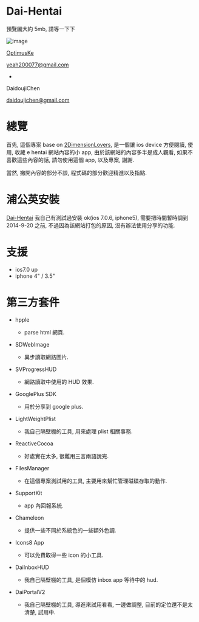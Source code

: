 Dai-Hentai
======
預覽圖大約 5mb, 請等一下下

![image](https://s3-ap-northeast-1.amazonaws.com/daidoujiminecraft/Daidouji/Dai-Hentai_20141030.gif)

[OptimusKe](https://github.com/OptimusKe)

yeah200077@gmail.com

+

DaidoujiChen

daidoujichen@gmail.com

總覽
======
首先, 這個專案 base on [2DimensionLovers](https://github.com/2DimensionLovers/e-Hentai), 是一個讓 ios device 方便閱讀, 使用, 收藏 e hentai 網站內容的小 app, 由於該網站的內容多半是成人觀看, 如果不喜歡這些內容的話, 請勿使用這個 app, 以及專案, 謝謝.

當然, 撇開內容的部分不談, 程式碼的部分歡迎精進以及指點.

浦公英安裝
======
[Dai-Hentai](http://www.pgyer.com/DaiHentai)
我自己有測試過安裝 ok(ios 7.0.6, iphone5), 需要把時間暫時調到 2014-9-20 之前, 不過因為該網站打包的原因, 沒有辦法使用分享的功能.

支援
======
- ios7.0 up
- iphone 4" / 3.5"

第三方套件
======

- hpple
  - parse html 網頁.

- SDWebImage
  - 異步讀取網路圖片.

- SVProgressHUD
  - 網路讀取中使用的 HUD 效果.

- GooglePlus SDK
  - 用於分享到 google plus.
  
- LightWeightPlist
  - 我自己隔壁棚的工具, 用來處理 plist 相關事務.

- ReactiveCocoa
  - 好處實在太多, 很難用三言兩語說完.

- FilesManager
  - 在這個專案測試用的工具, 主要用來幫忙管理磁碟存取的動作.

- SupportKit
  - app 內回報系統.

- Chameleon
  - 提供一些不同於系統色的一些額外色調.

- Icons8 App
  - 可以免費取得一些 icon 的小工具.

- DaiInboxHUD
  - 我自己隔壁棚的工具, 是個模仿 inbox app 等待中的 hud.

- DaiPortalV2
  - 我自己隔壁棚的工具, 導進來試用看看, 一邊做調整, 目前的定位還不是太清楚, 試用中.